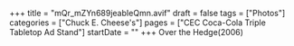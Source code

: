 +++
title = "mQr_mZYn689jeabIeQmn.avif"
draft = false
tags = ["Photos"]
categories = ["Chuck E. Cheese's"]
pages = ["CEC Coca-Cola Triple Tabletop Ad Stand"]
startDate = ""
+++
Over the Hedge(2006)
